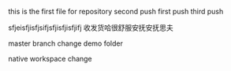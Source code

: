 this is the first file for repository
second push
first push
third push


sfjeisfjisfjsifjsfjisfjisfjifj
收发货哈很舒服安抚安抚思夫



master branch change demo folder

native workspace change

